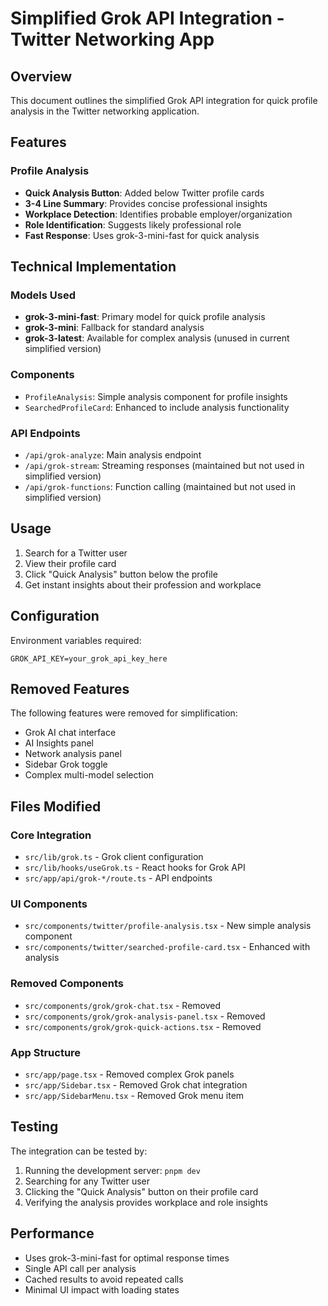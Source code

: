 # Simplified Grok API Integration - Twitter Networking App

## Overview

This document outlines the simplified Grok API integration for quick profile analysis in the Twitter networking application.

## Features

### Profile Analysis
- **Quick Analysis Button**: Added below Twitter profile cards
- **3-4 Line Summary**: Provides concise professional insights
- **Workplace Detection**: Identifies probable employer/organization
- **Role Identification**: Suggests likely professional role
- **Fast Response**: Uses grok-3-mini-fast for quick analysis

## Technical Implementation

### Models Used
- **grok-3-mini-fast**: Primary model for quick profile analysis
- **grok-3-mini**: Fallback for standard analysis
- **grok-3-latest**: Available for complex analysis (unused in current simplified version)

### Components
- `ProfileAnalysis`: Simple analysis component for profile insights
- `SearchedProfileCard`: Enhanced to include analysis functionality

### API Endpoints
- `/api/grok-analyze`: Main analysis endpoint
- `/api/grok-stream`: Streaming responses (maintained but not used in simplified version)
- `/api/grok-functions`: Function calling (maintained but not used in simplified version)

## Usage

1. Search for a Twitter user
2. View their profile card
3. Click "Quick Analysis" button below the profile
4. Get instant insights about their profession and workplace

## Configuration

Environment variables required:
```
GROK_API_KEY=your_grok_api_key_here
```

## Removed Features

The following features were removed for simplification:
- Grok AI chat interface
- AI Insights panel
- Network analysis panel
- Sidebar Grok toggle
- Complex multi-model selection

## Files Modified

### Core Integration
- `src/lib/grok.ts` - Grok client configuration
- `src/lib/hooks/useGrok.ts` - React hooks for Grok API
- `src/app/api/grok-*/route.ts` - API endpoints

### UI Components
- `src/components/twitter/profile-analysis.tsx` - New simple analysis component
- `src/components/twitter/searched-profile-card.tsx` - Enhanced with analysis

### Removed Components
- `src/components/grok/grok-chat.tsx` - Removed
- `src/components/grok/grok-analysis-panel.tsx` - Removed  
- `src/components/grok/grok-quick-actions.tsx` - Removed

### App Structure
- `src/app/page.tsx` - Removed complex Grok panels
- `src/app/Sidebar.tsx` - Removed Grok chat integration
- `src/app/SidebarMenu.tsx` - Removed Grok menu item

## Testing

The integration can be tested by:
1. Running the development server: `pnpm dev`
2. Searching for any Twitter user
3. Clicking the "Quick Analysis" button on their profile card
4. Verifying the analysis provides workplace and role insights

## Performance

- Uses grok-3-mini-fast for optimal response times
- Single API call per analysis
- Cached results to avoid repeated calls
- Minimal UI impact with loading states
